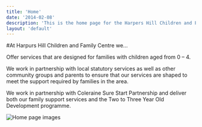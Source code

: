 ```yaml
---
title: 'Home'
date: '2014-02-08'
description: 'This is the home page for the Harpers Hill Children and Family Centre website'
layout: 'default'
---
```

#At Harpurs Hill Children and Family Centre we...

Offer services that are designed for families with children aged from 0 – 4.  

We work in partnership with local statutory services as well as other community groups and parents to ensure that our services are shaped to meet the support required by families in the area.  

We work in partnership with Coleraine Sure Start Partnership and deliver both our family support services and the Two to Three Year Old Development programme.  

![Home page images]({{urls.media}}/home-kids.png)

